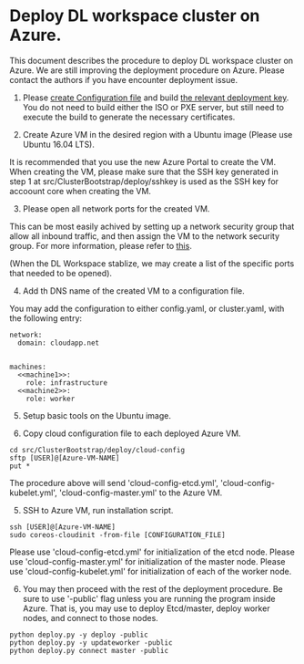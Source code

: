 # Deploy DL workspace cluster on Azure. 

This document describes the procedure to deploy DL workspace cluster on Azure. We are still improving the deployment procedure on Azure. Please contact the authors if you have encounter deployment issue. 

1. Please [create Configuration file](Configuration.md) and build [the relevant deployment key](Build.md).
   You do not need to build either the ISO or PXE server, but still need to execute the build to generate the necessary certificates. 

2. Create Azure VM in the desired region with a Ubuntu image (Please use Ubuntu 16.04 LTS). 

  It is recommended that you use the new Azure Portal to create the VM. When creating the VM, please make sure that the SSH key generated in step 1 at src/ClusterBootstrap/deploy/sshkey is used as the SSH key for accoount core when creating the VM. 

3. Please open all network ports for the created VM. 

  This can be most easily achived by setting up a network security group that allow all inbound traffic, and then assign the VM to the network security group. For more information, please refer to [this](https://docs.microsoft.com/en-us/azure/virtual-machines/windows/nsg-quickstart-portal). 

  (When the DL Workspace stablize, we may create a list of the specific ports that needed to be opened). 

4. Add th DNS name of the created VM to a configuration file.  

  You may add the configuration to either config.yaml, or cluster.yaml, with the following entry:

  ```
  network:
    domain: cloudapp.net


  machines:
    <<machine1>>:
      role: infrastructure
    <<machine2>>:
      role: worker
  ```

5. Setup basic tools on the Ubuntu image. 


4. Copy cloud configuration file to each deployed Azure VM.
  ```
  cd src/ClusterBootstrap/deploy/cloud-config
  sftp [USER]@[Azure-VM-NAME]
  put *
  ```
  The procedure above will send 'cloud-config-etcd.yml', 'cloud-config-kubelet.yml', 'cloud-config-master.yml' to the Azure VM. 

5. SSH to Azure VM, run installation script. 
  ```
  ssh [USER]@[Azure-VM-NAME]
  sudo coreos-cloudinit -from-file [CONFIGURATION_FILE]
  ```
  Please use 'cloud-config-etcd.yml' for initialization of the etcd node. Please use 'cloud-config-master.yml' for initialization of the master node. Please use 'cloud-config-kubelet.yml' for initialization of each of the worker node. 

6. You may then proceed with the rest of the deployment procedure. Be sure to use '-public' flag unless you are running the program inside Azure. That is, you may use to deploy Etcd/master, deploy worker nodes, and connect to those nodes. 
  ```
  python deploy.py -y deploy -public
  python deploy.py -y updateworker -public 
  python deploy.py connect master -public
  ```

    
